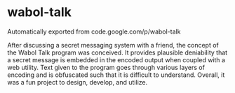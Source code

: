 # wabol-talk
Automatically exported from code.google.com/p/wabol-talk

After discussing a secret messaging system with a friend, the concept of the Wabol Talk program was conceived. It provides plausible deniability that a secret message is embedded in the encoded output when coupled with a web utility. Text given to the program goes through various layers of encoding and is obfuscated such that it is difficult to understand. Overall, it was a fun project to design, develop, and utilize.
